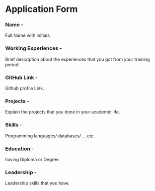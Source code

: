 # Application Form


### Name -
Full Name with initials.

### Working Experiences -
Brief description about the experiences that you got from your training period.

### GitHub Link -
Github profile Link.

### Projects -
Explain the projects that you done in your academic life.

### Skills -
Programming languages/ databases/ ....etc.

### Education -
having Diploma or Degree.

### Leadership -

Leadership skills that you have.

